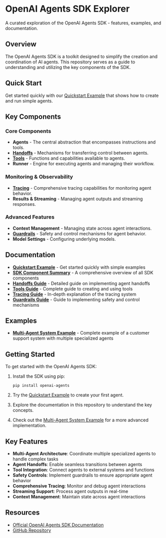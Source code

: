 # OpenAI Agents SDK Explorer

A curated exploration of the OpenAI Agents SDK - features, examples, and documentation.

## Overview

The OpenAI Agents SDK is a toolkit designed to simplify the creation and coordination of AI agents. This repository serves as a guide to understanding and utilizing the key components of the SDK.

## Quick Start

Get started quickly with our [Quickstart Example](docs/quickstart-example.md) that shows how to create and run simple agents.

## Key Components

### Core Components

- **Agents** - The central abstraction that encompasses instructions and tools.
- **[Handoffs](docs/handoffs-guide.md)** - Mechanisms for transferring control between agents.
- **[Tools](docs/tools-guide.md)** - Functions and capabilities available to agents.
- **Runner** - Engine for executing agents and managing their workflow.

### Monitoring & Observability

- **[Tracing](docs/tracing-guide.md)** - Comprehensive tracing capabilities for monitoring agent behavior.
- **Results & Streaming** - Managing agent outputs and streaming responses.

### Advanced Features

- **Context Management** - Managing state across agent interactions.
- **[Guardrails](docs/guardrails-guide.md)** - Safety and control mechanisms for agent behavior.
- **Model Settings** - Configuring underlying models.

## Documentation

- [**Quickstart Example**](docs/quickstart-example.md) - Get started quickly with simple examples
- [**SDK Component Summary**](docs/agents-sdk-summary.md) - A comprehensive overview of all SDK components
- [**Handoffs Guide**](docs/handoffs-guide.md) - Detailed guide on implementing agent handoffs
- [**Tools Guide**](docs/tools-guide.md) - Complete guide to creating and using tools
- [**Tracing Guide**](docs/tracing-guide.md) - In-depth explanation of the tracing system
- [**Guardrails Guide**](docs/guardrails-guide.md) - Guide to implementing safety and control mechanisms

## Examples

- [**Multi-Agent System Example**](docs/example-multi-agent-system.md) - Complete example of a customer support system with multiple specialized agents

## Getting Started

To get started with the OpenAI Agents SDK:

1. Install the SDK using pip:
   ```
   pip install openai-agents
   ```

2. Try the [Quickstart Example](docs/quickstart-example.md) to create your first agent.

3. Explore the documentation in this repository to understand the key concepts.

4. Check out the [Multi-Agent System Example](docs/example-multi-agent-system.md) for a more advanced implementation.

## Key Features

- **Multi-Agent Architecture**: Coordinate multiple specialized agents to handle complex tasks
- **Agent Handoffs**: Enable seamless transitions between agents
- **Tool Integration**: Connect agents to external systems and functions
- **Safety Controls**: Implement guardrails to ensure appropriate agent behavior
- **Comprehensive Tracing**: Monitor and debug agent interactions
- **Streaming Support**: Process agent outputs in real-time
- **Context Management**: Maintain state across agent interactions

## Resources

- [Official OpenAI Agents SDK Documentation](https://openai.github.io/openai-agents-python/)
- [GitHub Repository](https://github.com/openai/openai-agents-python)

